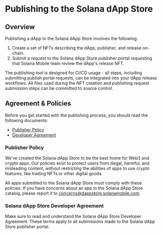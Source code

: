 
# Publishing to the Solana dApp Store

## Overview

Publishing a dApp to the Solana dApp Store involves the following:

1. Create a set of NFTs describing the dApp, publisher, and release on-chain.
1. Submit a request to the Solana dApp Store publisher portal requesting that Solana Mobile team review the dApp's release NFT.

The publishing tool is designed for CI/CD usage - all steps, including submitting publish portal requests, can be integrated into your dApp release workflows. All files used during the NFT creation and publishing request submission steps can be committed to source control.

## Agreement & Policies

Before you get started with the publishing process, you should read the following documents:

- [Publisher Policy](policy)
- [Developer Agreement](agreement)

### Publisher Policy

We’ve created the Solana dApp Store to be the best home for Web3 and crypto apps. Our policies exist to protect users from illegal, harmful, and misleading content, without restricting the abilities of apps to use crypto features, like trading NFTs or other digital goods.

All apps submitted to the Solana dApp Store must comply with these policies. If you have concerns about an app in the Solana dApp Store catalog, please report it to concerns@dappstore.solanamobile.com.

### Solana dApp Store Developer Agreement

Make sure to read and understand the Solana dApp Store Developer Agreement. These terms apply to all submissions made to the Solana dApp Store publisher portal.